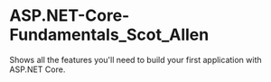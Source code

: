 # ASP.NET-Core-Fundamentals_Scot_Allen
Shows all the features you'll need to build your first application with ASP.NET Core.
